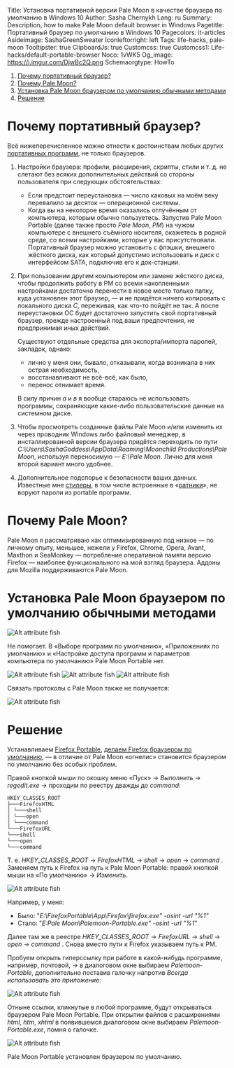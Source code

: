 Title: Установка портативной версии Pale Moon в качестве браузера по умолчанию в Windows 10
Author: Sasha Chernykh
Lang: ru
Summary: Description, how to make Pale Moon default browser in Windows
Pagetitle: Портативный браузер по умолчанию в Windows 10
Pagecolors: it-articles
Asideimage: SashaGreenSweater
Iconleftorright: left
Tags: life-hacks, pale-moon
Tooltipster: true
ClipboardJs: true
Customcss: true
Customcss1: Life-hacks/default-portable-browser
Noco: 1vWK5
Og_image: https://i.imgur.com/DjwBc2Q.png
Schemaorgtype: HowTo

<!-- MarkdownTOC -->

1. [Почему портативный браузер?](#Почему-портативный-браузер)
1. [Почему Pale Moon?](#Почему-pale-moon)
1. [Установка Pale Moon браузером по умолчанию обычными методами](#Установка-pale-moon-браузером-по-умолчанию-обычными-методами)
1. [Решение](#Решение)

<!-- /MarkdownTOC -->

<a id="Почему-портативный-браузер"></a>
# Почему портативный браузер?

Всё нижеперечисленное можно отнести к достоинствам любых других [портативных программ](http://computerstory.ru/?p=3524), не только браузеров.

1. Настройки браузера: профили, расширения, скрипты, стили и т. д. не слетают без всяких дополнительных действий со стороны пользователя при следующих обстоятельствах:

	+ Если предстоит переустановка — число каковых на моём веку перевалило за десяток — операционной системы.
	+ Когда вы на некоторое время оказались отлучённым от компьютера, которым обычно пользуетесь. Запустив Pale Moon Portable (далее также просто *Pale Moon*, *PM*) на чужом компьютере c внешнего съёмного носителя, окажетесь в родной среде, со всеми настройками, которые у вас присутствовали. Портативный браузер можно установить с флэшки, внешнего жёсткого диска, как который допустимо использовать и диск с интерфейсом SATA, подключив его к док-станции.

1. При пользовании другим компьютером или замене жёсткого диска, чтобы продолжить работу в PM со всеми накопленными настройками достаточно перенести в новое место только папку, куда установлен этот браузер, — и не придётся ничего копировать с локального диска <dfn>С</dfn>, переживая, как что-то пойдёт не так. А после переустановки ОС будет достаточно запустить свой портативный браузер, прежде настроенный под ваши предпочтения, не предпринимая иных действий.

	Существуют отдельные средства для экспорта/импорта паролей, закладок, однако:

	+ лично у меня они, бывало, отказывали, когда возникала в них острая необходимость,
	+ восстанавливают не всё-всё, как было,
	+ перенос отнимает время.

	В силу причин <dfn>а</dfn> и <dfn>в</dfn> я вообще стараюсь не использовать программы, сохраняющие какие-либо пользовательские данные на системном диске.

1. Чтобы просмотреть созданные файлы Pale Moon и/или изменить их через проводник Windows либо файловый менеджер, в инсталлированной версии браузера придётся переходить по пути <dfn>C:\Users\SashaGoddess\AppData\Roaming\Moonchild Productions\Pale Moon</dfn>, используя переносимую — <dfn>E:\Pale Moon</dfn>. Лично для меня второй вариант много удобнее.

1. Дополнительное подспорье к безопасности ваших данных. Известные мне [стилеры](http://tophope.ru/threads/%D0%A7%D1%82%D0%BE-%D1%82%D0%B0%D0%BA%D0%BE%D0%B5-%D1%81%D1%82%D0%B8%D0%BB%D0%B5%D1%80-%D1%81%D1%82%D0%B8%D0%BB%D0%BB%D0%B5%D1%80-stealer-%D0%B8-%D0%B1%D0%BE%D1%80%D1%8C%D0%B1%D0%B0-%D1%81-%D0%BD%D0%B8%D0%BC.1965/), в том числе встроенные в «[ратники](http://www.spy-soft.net/chto-takoe-rat/)», не воруют пароли из portable программ.

<a id="Почему-pale-moon"></a>
# Почему Pale Moon?

Pale Moon я рассматриваю как оптимизированную под низкое — по личному опыту, меньшее, нежели у Firefox, Chrome, Opera, Avant, Maxthon и SeaMonkey — потребление оперативной памяти версию Firefox — наиболее функционального на мой взгляд браузера. Аддоны для Mozilla поддерживаются Pale Moon.

<a id="Установка-pale-moon-браузером-по-умолчанию-обычными-методами"></a>
# Установка Pale Moon браузером по умолчанию обычными методами

![Alt attribute fish](https://i.imgur.com/gQywm8B.png)

Не помогает. В «Выборе программ по умолчанию», «Приложениях по умолчанию» и «Настройке доступа программ и параметров компьютера по умолчанию» Pale Moon Portable нет.

![Alt attribute fish](https://i.imgur.com/HCIt8xR.png)
![Alt attribute fish](https://i.imgur.com/l9HgjBJ.png)
![Alt attribute fish](https://i.imgur.com/LNFEjsi.png)

Связать протоколы с Pale Moon также не получается:

![Alt attribute fish](https://i.imgur.com/UiS638u.png)

<a id="Решение"></a>
# Решение

Устанавливаем [Firefox Portable](http://portableapps.com/apps/internet/firefox_portable), [делаем Firefox браузером по умолчанию](https://support.mozilla.org/ru/kb/kak-sdelat-firefox-brauzerom-po-umolchaniyu), — в отличие от Pale Moon «огнелис» становится браузером по умолчанию без особых проблем.

Правой кнопкой мыши по окошку меню «Пуск» → *Выполнить* → *regedit.exe* → проходим по реестру дважды до *command*:

```text
HKEY_CLASSES_ROOT
├───FirefoxHTML
│ └───shell
│ └───open
│ └───command
└───FirefoxURL
└───shell
└───open
└───command
```

Т. е. *HKEY\_CLASSES\_ROOT* → *FirefoxHTML* → *shell* → *open* → *command* . Заменяем путь к Firefox на путь к Pale Moon Portable: правой кнопкой мыши на «По умолчанию» → *Изменить*.

![Alt attribute fish](https://i.imgur.com/qKogH11.png)

Например, у меня:

+ Было: "*E:\FirefoxPortable\App\Firefox\firefox.exe" -osint -url "%1"*
+ Стало: "*E:Pale Moon\Palemoon-Portable.exe" -osint -url "%1*"

Далее там же в реестре *HKEY\_CLASSES\_ROOT* → *FirefoxURL* → *shell* → *open* → *command* . Снова вместо пути к Firefox указываем путь к PM.

Пробуем открыть гиперссылку при работе в какой-нибудь программе, например, почтовой, → в диалоговом окне выбираем *Palemoon-Portable*, дополнительно поставив галочку напротив *Всегда использовать это приложение*:

![Alt attribute fish](https://i.imgur.com/mcGNijr.png)

Отныне ссылки, кликнутые в любой программе, будут открываться браузером Pale Moon Portable. При открытии файлов с расширениями *html*, *htm*, *xhtml* в появившемся диалоговом окне выбираем *Palemoon-Portable.exe*, помня о галочке.

![Alt attribute fish](https://i.imgur.com/DjwBc2Q.png)

Pale Moon Portable установлен браузером по умолчанию.
